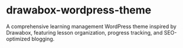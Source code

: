 # drawabox-wordpress-theme
A comprehensive learning management WordPress theme inspired by Drawabox, featuring lesson organization, progress tracking, and SEO-optimized blogging.

